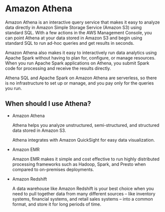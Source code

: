# Amazon Athena

Amazon Athena is an interactive query service that makes it easy to analyze data directly in Amazon Simple Storage Service (Amazon S3) using standard SQL. With a few actions in the AWS Management Console, you can point Athena at your data stored in Amazon S3 and begin using standard SQL to run ad-hoc queries and get results in seconds.

Amazon Athena also makes it easy to interactively run data analytics using Apache Spark without having to plan for, configure, or manage resources. When you run Apache Spark applications on Athena, you submit Spark code for processing and receive the results directly.

Athena SQL and Apache Spark on Amazon Athena are serverless, so there is no infrastructure to set up or manage, and you pay only for the queries you run.

## When should I use Athena?

- Amazon Athena

    Athena helps you analyze unstructured, semi-structured, and structured data stored in Amazon S3.

    Athena integrates with Amazon QuickSight for easy data visualization.

- Amazon EMR

    Amazon EMR makes it simple and cost effective to run highly distributed processing frameworks such as Hadoop, Spark, and Presto when compared to on-premises deployments.

- Amazon Redshift

    A data warehouse like Amazon Redshift is your best choice when you need to pull together data from many different sources – like inventory systems, financial systems, and retail sales systems – into a common format, and store it for long periods of time.
